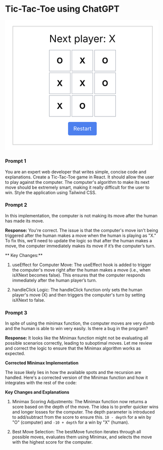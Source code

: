 # Tic-Tac-Toe using ChatGPT

![screenshot](assets/tic-tac-toe-chatgpt.png)

### Prompt 1

You are an expert web developer that writes simple, concise code and
explanations. Create a Tic-Tac-Toe game in React. It should allow the user to
play against the computer. The computer's algorithm to make its next move should
be extremely smart, making it really difficult for the user to win. Style the
application using Tailwind CSS.

### Prompt 2

In this implementation, the computer is not making its move after the human has
made its move.

**Response:** You're correct. The issue is that the computer's move isn't being
triggered after the human makes a move when the human is playing as "X." To fix
this, we'll need to update the logic so that after the human makes a move, the
computer immediately makes its move if it’s the computer’s turn.

** Key Changes:**

1. useEffect for Computer Move: The useEffect hook is added to trigger the
   computer's move right after the human makes a move (i.e., when isXNext
   becomes false). This ensures that the computer responds immediately after the
   human player’s turn.

2. handleClick Logic: The handleClick function only sets the human player's move
   (X) and then triggers the computer's turn by setting isXNext to false.

### Prompt 3

In spite of using the minimax function, the computer moves are very dumb and the
human is able to win very easily. Is there a bug in the program?

**Response:** It looks like the Minimax function might not be evaluating all
possible scenarios correctly, leading to suboptimal moves. Let me review and
correct the logic to ensure that the Minimax algorithm works as expected.

**Corrected Minimax Implementation**

The issue likely lies in how the available spots and the recursion are handled.
Here's a corrected version of the Minimax function and how it integrates with
the rest of the code:

**Key Changes and Explanations**

1. Minimax Scoring Adjustments: The Minimax function now returns a score based
   on the depth of the move. The idea is to prefer quicker wins and longer
   losses for the computer. The depth parameter is introduced to add/subtract
   from the score to ensure this. `10 - depth` for a win by "O" (computer) and
   `-10 + depth` for a win by "X" (human).

2. Best Move Selection: The bestMove function iterates through all possible
   moves, evaluates them using Minimax, and selects the move with the highest
   score for the computer.
